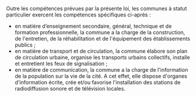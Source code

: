 Outre les compétences prévues par la présente loi, les communes à statut particulier exercent les compétences spécifiques ci-après :
- en matière d’enseignement secondaire, général, technique et de formation professionnelle, la commune a la charge de la construction, de l'entretien, de la réhabilitation et de l'équipement des établissements publics ;
- en matière de transport et de circulation, la commune élabore son plan de circulation urbaine, organise les transports urbains collectifs, installe et entretient les feux de signalisation ;
- en matière de communication, la commune a la charge de l'information de la population sur la vie de la cité. A cet effet, elle dispose d'organes d’information écrite, crée et/ou favorise l'installation des stations de radiodiffusion sonore et de télévision locales.